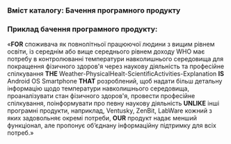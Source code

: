 ### Вміст каталогу: Бачення програмного продукту

### Приклад бачення програмного продукту:
«**FOR** споживача як повнолітньої працюючої людини з вищим рівнем освіти, із середнім або вище середнього рівнем доходу WHO має потребу в контролюванні температури навколишнього середовища для покращення фізичного здоров'я через наукову діяльність та професійне спілкування **THE** Weather-PhysicalHealt-ScientificActivities-Explanation **IS** Android OS Smartphone **THAT** розроблений, щоб надати більш детальну інформацію щодо температури навколишнього середовища, проаналізувати стан фізичного здоров'я, провести професійне спілкування, поінформувати про певну наукову діяльність **UNLIKE** інші програмні продукти, наприклад, Ventusky, ZenBit, LabWare кожний з яких задовольняє окремі потреби, **OUR** продукт надає менший функціонал, але пропонує об’єднану інформаційну підтримку для всіх потреб.»

